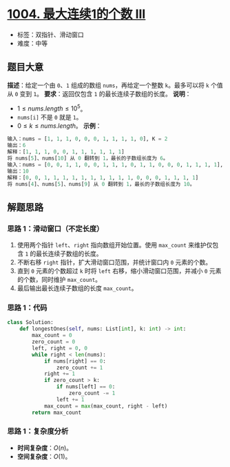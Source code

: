 # [1004. 最大连续1的个数 III](https://leetcode.cn/problems/max-consecutive-ones-iii/)
- 标签：双指针、滑动窗口
- 难度：中等
## 题目大意
**描述**：给定一个由 `0`、`1` 组成的数组 `nums`，再给定一个整数 `k`。最多可以将 `k` 个值从 `0` 变到 `1`。
**要求**：返回仅包含 `1` 的最长连续子数组的长度。
**说明**：
- $1 \le nums.length \le 10^5$。
- `nums[i]` 不是 `0` 就是 `1`。
- $0 \le k \le nums.length$。
**示例**：
```python
输入：nums = [1, 1, 1, 0, 0, 0, 1, 1, 1, 1, 0], K = 2
输出：6
解释：[1, 1, 1, 0, 0, 1, 1, 1, 1, 1, 1]
将 nums[5]、nums[10] 从 0 翻转到 1，最长的子数组长度为 6。
输入：nums = [0, 0, 1, 1, 0, 0, 1, 1, 1, 0, 1, 1, 0, 0, 0, 1, 1, 1, 1], K = 3
输出：10
解释：[0, 0, 1, 1, 1, 1, 1, 1, 1, 1, 1, 1, 0, 0, 0, 1, 1, 1, 1]
将 nums[4]、nums[5]、nums[9] 从 0 翻转到 1，最长的子数组长度为 10。
```
## 解题思路
### 思路 1：滑动窗口（不定长度）
1. 使用两个指针 `left`、`right` 指向数组开始位置。使用 `max_count` 来维护仅包含 `1` 的最长连续子数组的长度。
2. 不断右移 `right` 指针，扩大滑动窗口范围，并统计窗口内 `0` 元素的个数。
3. 直到 `0` 元素的个数超过 `k` 时将 `left` 右移，缩小滑动窗口范围，并减小 `0` 元素的个数，同时维护 `max_count`。
4. 最后输出最长连续子数组的长度 `max_count`。
### 思路 1：代码
```python
class Solution:
    def longestOnes(self, nums: List[int], k: int) -> int:
        max_count = 0
        zero_count = 0
        left, right = 0, 0
        while right < len(nums):
            if nums[right] == 0:
                zero_count += 1
            right += 1
            if zero_count > k:
                if nums[left] == 0:
                    zero_count -= 1
                left += 1
            max_count = max(max_count, right - left)
        return max_count
```
### 思路 1：复杂度分析
- **时间复杂度**：$O(n)$。
- **空间复杂度**：$O(1)$。
